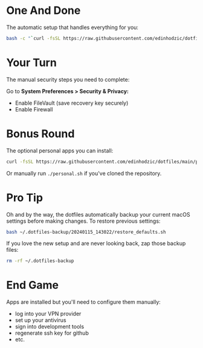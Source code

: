# One And Done

The automatic setup that handles everything for you:

```bash
bash -c "`curl -fsSL https://raw.githubusercontent.com/edinhodzic/dotfiles/main/install.sh`"
```

# Your Turn

The manual security steps you need to complete:

Go to **System Preferences > Security & Privacy:**
- Enable FileVault (save recovery key securely)
- Enable Firewall

# Bonus Round

The optional personal apps you can install:

```bash
curl -fsSL https://raw.githubusercontent.com/edinhodzic/dotfiles/main/personal.sh | bash
```

Or manually run `./personal.sh` if you've cloned the repository.

# Pro Tip

Oh and by the way, the dotfiles automatically backup your current macOS settings before making changes. To restore previous settings:

```bash
bash ~/.dotfiles-backup/20240115_143022/restore_defaults.sh
```

If you love the new setup and are never looking back, zap those backup files:

```bash
rm -rf ~/.dotfiles-backup
```

# End Game

Apps are installed but you'll need to configure them manually:
- log into your VPN provider
- set up your antivirus
- sign into development tools
- regenerate ssh key for github
- etc.

